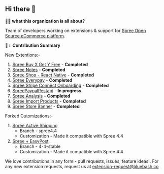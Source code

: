 ## Hi there 👋

🙋‍♀️ **what this organization is all about?**

Team of developers working on extensions & support for [Spree Open Source eCommerce platform](https://github.com/spree/spree).

🌈♀️ **Contribution Summary**

New Extentions:-

1. [Spree Buy X Get Y Free](https://github.com/spree-edge/spree_buy_x_get_y) - **Completed**
2. [Spree Notes](https://github.com/spree-edge/spree_notes) - **Completed**
3. [Spree Shop - React Native](https://github.com/spree-edge/spree-react-native) - **Completed**
4. [Spree Everypay](https://github.com/spree-edge/spree_everypay)  - **Completed**
5. [Spree Stripe Connect Onboarding](https://github.com/spree-edge/spree_stripe_connect_onboarding) - **Completed**
6. [SpreePaypalRestapi](https://github.com/spree-edge/spree_paypal_restapi)  - **In progress**
7. [Spree Analysis](https://github.com/spree-edge/spree_analysis) - **Completed**
8. [Spree Import Products](https://github.com/spree-edge/spree_import_products) - **Completed**
9. [Spree Store Banner](https://github.com/spree-edge/spree_store_banner) - **Completed**


Forked Cutomizations:-

1. [Spree Active Shipping ](https://github.com/spree-edge/spree_active_shipping)
   - Branch - spree4.4
   - Customization - Made it compatible with Spree 4.4
2. [Spree + EasyPost](https://github.com/spree-edge/spree_easypost)
   - Branch - 4-4-stable
   - Customization - Made it compatible with Spree 4.4




We love contributions in any form - pull requests, issues, feature ideas!. For any new extension requests, request us at extension-request@bluebash.co 
